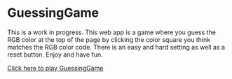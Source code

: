 # GuessingGame

This is a work in progress. This web app is a game where you guess the RGB color at the top of the page by clicking the color square you think matches the RGB color code. There is an easy and hard setting as well as a reset button. Enjoy and have fun.

[Click here to play GuessingGame](https://www.google.com "Google's Homepage")